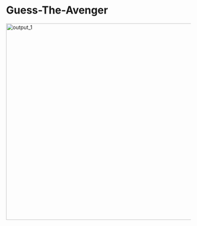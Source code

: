 # Guess-The-Avenger

<img width="534" alt="output_1" src="https://user-images.githubusercontent.com/43816262/64539652-7ec74d80-d33c-11e9-964a-c10043a00f28.png">
